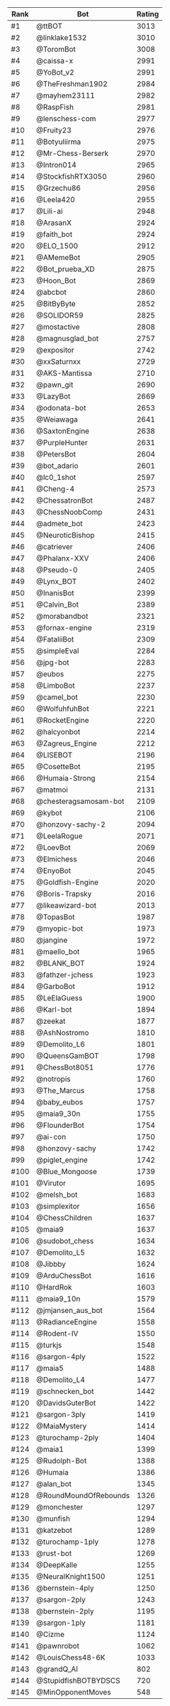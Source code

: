 Rank|Bot|Rating
---|---|---
#1|@ttBOT|3013
#2|@linklake1532|3010
#3|@ToromBot|3008
#4|@caissa-x|2991
#5|@YoBot_v2|2991
#6|@TheFreshman1902|2984
#7|@mayhem23111|2982
#8|@RaspFish|2981
#9|@lenschess-com|2977
#10|@Fruity23|2976
#11|@Botyuliirma|2975
#12|@Mr-Chess-Berserk|2970
#13|@Intron014|2965
#14|@StockfishRTX3050|2960
#15|@Grzechu86|2956
#16|@Leela420|2955
#17|@Lili-ai|2948
#18|@ArasanX|2924
#19|@faith_bot|2924
#20|@ELO_1500|2912
#21|@AMemeBot|2905
#22|@Bot_prueba_XD|2875
#23|@Hoon_Bot|2869
#24|@abcbot|2860
#25|@BitByByte|2852
#26|@SOLIDOR59|2825
#27|@mostactive|2808
#28|@magnusglad_bot|2757
#29|@expositor|2742
#30|@xxSaturnxx|2729
#31|@AKS-Mantissa|2710
#32|@pawn_git|2690
#33|@LazyBot|2669
#34|@odonata-bot|2653
#35|@Weiawaga|2641
#36|@SaxtonEngine|2638
#37|@PurpleHunter|2631
#38|@PetersBot|2604
#39|@bot_adario|2601
#40|@lc0_1shot|2597
#41|@Cheng-4|2573
#42|@ChessatronBot|2487
#43|@ChessNoobComp|2431
#44|@admete_bot|2423
#45|@NeuroticBishop|2415
#46|@catriever|2406
#47|@Phalanx-XXV|2406
#48|@Pseudo-0|2405
#49|@Lynx_BOT|2402
#50|@InanisBot|2399
#51|@Calvin_Bot|2389
#52|@morabandbot|2321
#53|@fornax-engine|2319
#54|@FataliiBot|2309
#55|@simpleEval|2284
#56|@jpg-bot|2283
#57|@eubos|2275
#58|@LimboBot|2237
#59|@camel_bot|2230
#60|@WolfuhfuhBot|2221
#61|@RocketEngine|2220
#62|@halcyonbot|2214
#63|@Zagreus_Engine|2212
#64|@LISEBOT|2196
#65|@CosetteBot|2195
#66|@Humaia-Strong|2154
#67|@matmoi|2131
#68|@chesteragsamosam-bot|2109
#69|@kybot|2106
#70|@honzovy-sachy-2|2094
#71|@LeelaRogue|2071
#72|@LoevBot|2069
#73|@Elmichess|2046
#74|@EnyoBot|2045
#75|@Goldfish-Engine|2020
#76|@Boris-Trapsky|2016
#77|@likeawizard-bot|2013
#78|@TopasBot|1987
#79|@myopic-bot|1973
#80|@jangine|1972
#81|@maello_bot|1965
#82|@BLANK_BOT|1924
#83|@fathzer-jchess|1923
#84|@GarboBot|1912
#85|@LeElaGuess|1900
#86|@Karl-bot|1894
#87|@zeekat|1877
#88|@AshNostromo|1810
#89|@Demolito_L6|1801
#90|@QueensGamBOT|1798
#91|@ChessBot8051|1776
#92|@notropis|1760
#93|@The_Marcus|1758
#94|@baby_eubos|1757
#95|@maia9_30n|1755
#96|@FlounderBot|1754
#97|@ai-con|1750
#98|@honzovy-sachy|1742
#99|@piglet_engine|1742
#100|@Blue_Mongoose|1739
#101|@Virutor|1695
#102|@melsh_bot|1683
#103|@simplexitor|1656
#104|@ChessChildren|1637
#105|@maia9|1637
#106|@sudobot_chess|1634
#107|@Demolito_L5|1632
#108|@Jibbby|1624
#109|@ArduChessBot|1616
#110|@HardRok|1603
#111|@maia9_10n|1579
#112|@jmjansen_aus_bot|1564
#113|@RadianceEngine|1558
#114|@Rodent-IV|1550
#115|@turkjs|1548
#116|@sargon-4ply|1522
#117|@maia5|1488
#118|@Demolito_L4|1477
#119|@schnecken_bot|1442
#120|@DavidsGuterBot|1422
#121|@sargon-3ply|1419
#122|@MaiaMystery|1414
#123|@turochamp-2ply|1404
#124|@maia1|1399
#125|@Rudolph-Bot|1388
#126|@Humaia|1386
#127|@alan_bot|1345
#128|@RoundMoundOfRebounds|1326
#129|@monchester|1297
#130|@munfish|1294
#131|@katzebot|1289
#132|@turochamp-1ply|1278
#133|@rust-bot|1269
#134|@DeepKalle|1255
#135|@NeuralKnight1500|1251
#136|@bernstein-4ply|1250
#137|@sargon-2ply|1243
#138|@bernstein-2ply|1195
#139|@sargon-1ply|1181
#140|@Cizme|1124
#141|@pawnrobot|1062
#142|@LouisChess48-6K|1033
#143|@grandQ_AI|802
#144|@StupidfishBOTBYDSCS|720
#145|@MinOpponentMoves|548
